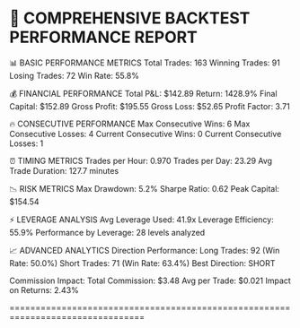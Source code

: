 🚀 COMPREHENSIVE BACKTEST PERFORMANCE REPORT
================================================================================

📊 BASIC PERFORMANCE METRICS
Total Trades: 163
Winning Trades: 91
Losing Trades: 72
Win Rate: 55.8%

💰 FINANCIAL PERFORMANCE
Total P&L: $142.89
Return: 1428.9%
Final Capital: $152.89
Gross Profit: $195.55
Gross Loss: $52.65
Profit Factor: 3.71

🔥 CONSECUTIVE PERFORMANCE
Max Consecutive Wins: 6
Max Consecutive Losses: 4
Current Consecutive Wins: 0
Current Consecutive Losses: 1

⏰ TIMING METRICS
Trades per Hour: 0.970
Trades per Day: 23.29
Avg Trade Duration: 127.7 minutes

📉 RISK METRICS
Max Drawdown: 5.2%
Sharpe Ratio: 0.62
Peak Capital: $154.54

⚡ LEVERAGE ANALYSIS
Avg Leverage Used: 41.9x
Leverage Efficiency: 55.9%
Performance by Leverage: 28 levels analyzed

📈 ADVANCED ANALYTICS
Direction Performance:
  Long Trades: 92 (Win Rate: 50.0%)
  Short Trades: 71 (Win Rate: 63.4%)
  Best Direction: SHORT

Commission Impact:
  Total Commission: $3.48
  Avg per Trade: $0.021
  Impact on Returns: 2.43%

================================================================================